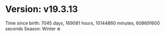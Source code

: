 # Version: v19.3.13
Time since birth: 7045 days, 169081 hours, 10144860 minutes, 608691600 seconds
Season: Winter ❄️
